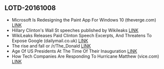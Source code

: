 ## LOTD-20161008

-  Microsoft Is Redesigning the Paint App For Windows 10  (theverge.com)  [LINK](https://news.slashdot.org/story/16/10/08/011242/microsoft-is-redesigning-the-paint-app-for-windows-10)
- Hillary Clinton's Wall St speeches published by Wikileaks [LINK](http://www.bbc.com/news/election-us-2016-37595047)
- WikiLeaks Releases Paid Clinton Speech Excerpts, And Threatens To Expose Google  (dailymail.co.uk)  [LINK](https://politics.slashdot.org/story/16/10/08/2021258/wikileaks-releases-paid-clinton-speech-excerpts-and-threatens-to-expose-google)
- The rise and fall or /r/The_Donald  [LINK](http://imgur.com/wjyisNW)
- Age Of US Presidents At The Time Of Their Inauguration  [LINK](http://imgur.com/qWAW2c4)
- How Tech Companies Are Responding To Hurricane Matthew  (vice.com)  [LINK](https://science.slashdot.org/story/16/10/08/1724239/how-tech-companies-are-responding-to-hurricane-matthew)
